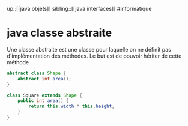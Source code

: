 up::[[java objets]]
sibling::[[java interfaces]]
#informatique 
# java classe abstraite
Une classe abstraite est une classe pour laquelle on ne définit pas d'implémentation des méthodes. Le but est de pouvoir hériter de cette méthode

```java
abstract class Shape {
    abstract int area();
}
```

```java
class Square extends Shape {
    public int area() { 
        return this.width * this.height;
    }
}
```


